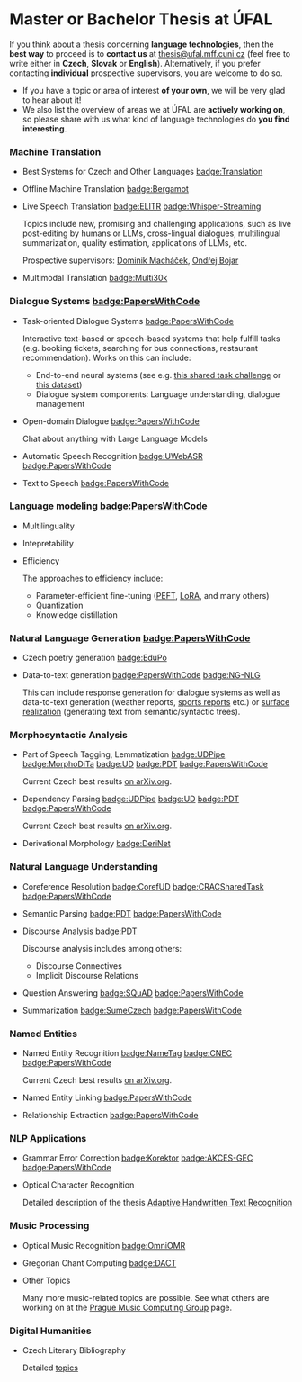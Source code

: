 # Master or Bachelor Thesis at ÚFAL

If you think about a thesis concerning **language technologies**, then the **best way**
to proceed is to **contact us** at <span class="glyphicon glyphicon-envelope"></span> thesis@ufal.mff.cuni.cz
(feel free to write either in **Czech**, **Slovak** or **English**).
Alternatively, if you prefer contacting **individual** prospective supervisors,
you are welcome to do so.

- If you have a topic or area of interest **of your own**, we will be very glad
  to hear about it!
- We also list the overview of areas we at ÚFAL are **actively working on**, so
  please share with us what kind of language technologies do **you find
  interesting**.

### Machine Translation

- Best Systems for Czech and Other Languages
  [badge:Translation](https://lindat.mff.cuni.cz/services/translation/)

- Offline Machine Translation
  [badge:Bergamot](https://browser.mt/)

- Live Speech Translation
  [badge:ELITR](https://elitr.eu/)
  [badge:Whisper-Streaming](https://github.com/ufal/whisper_streaming)

  Topics include new, promising and challenging applications, such as live post-editing by humans or LLMs, cross-lingual dialogues, multilingual summarization, quality estimation, applications of LLMs, etc.

  Prospective supervisors: [Dominik Macháček](https://ufal.mff.cuni.cz/dominik-machacek), [Ondřej Bojar](https://ufal.mff.cuni.cz/ondrej-bojar)

- Multimodal Translation
  [badge:Multi30k](https://github.com/multi30k/dataset)

### Dialogue Systems [badge:PapersWithCode](https://paperswithcode.com/area/natural-language-processing/dialogue)

- Task-oriented Dialogue Systems
  [badge:PapersWithCode](https://paperswithcode.com/task/task-oriented-dialogue-systems)

  Interactive text-based or speech-based systems that help fulfill tasks (e.g. booking tickets, searching for bus connections, restaurant recommendation). Works on this can include:
  - End-to-end neural systems (see e.g. [this shared task challenge](http://arxiv.org/abs/1807.11125) or [this dataset](https://www.aclweb.org/anthology/D18-1547))
  - Dialogue system components: Language understanding, dialogue management

- Open-domain Dialogue
  [badge:PapersWithCode](https://paperswithcode.com/task/dialogue-generation)

  Chat about anything with Large Language Models

- Automatic Speech Recognition
  [badge:UWebASR](https://lindat.mff.cuni.cz/services/uwebasr/)
  [badge:PapersWithCode](https://paperswithcode.com/task/automatic-speech-recognition)

- Text to Speech
  [badge:PapersWithCode](https://paperswithcode.com/task/text-to-speech-synthesis)

### Language modeling [badge:PapersWithCode](https://paperswithcode.com/task/language-modelling)

- Multilinguality

- Intepretability

- Efficiency

  The approaches to efficiency include:
  - Parameter-efficient fine-tuning ([PEFT](https://github.com/huggingface/peft), [LoRA](https://github.com/microsoft/LoRA), and many others)
  - Quantization
  - Knowledge distillation

### Natural Language Generation [badge:PapersWithCode](https://paperswithcode.com/task/text-generation)

- Czech poetry generation
  [badge:EduPo](https://ufal.mff.cuni.cz/grants/edupo)

- Data-to-text generation
  [badge:PapersWithCode](https://paperswithcode.com/task/data-to-text-generation)
  [badge:NG-NLG](https://ufal.mff.cuni.cz/grants/ng-nlg)

  This can include response generation for dialogue systems as well as data-to-text generation (weather reports, [sports reports](https://aclweb.org/anthology/D17-1239) etc.) or [surface realization](http://taln.upf.edu/pages/msr2019-ws/SRST.html) (generating text from semantic/syntactic trees).

### Morphosyntactic Analysis

- Part of Speech Tagging, Lemmatization
  [badge:UDPipe](https://lindat.mff.cuni.cz/services/udpipe/)
  [badge:MorphoDiTa](https://lindat.mff.cuni.cz/services/morphodita/)
  [badge:UD](https://universaldependencies.org/)
  [badge:PDT](https://ufal.mff.cuni.cz/prague-dependency-treebank)
  [badge:PapersWithCode](https://paperswithcode.com/task/part-of-speech-tagging)

  Current Czech best results [on arXiv.org](https://arxiv.org/pdf/1909.03544).

- Dependency Parsing
  [badge:UDPipe](https://lindat.mff.cuni.cz/services/udpipe/)
  [badge:UD](https://universaldependencies.org/)
  [badge:PDT](https://ufal.mff.cuni.cz/prague-dependency-treebank)
  [badge:PapersWithCode](https://paperswithcode.com/task/dependency-parsing)

  Current Czech best results [on arXiv.org](https://arxiv.org/pdf/1909.03544).

- Derivational Morphology
  [badge:DeriNet](https://ufal.mff.cuni.cz/derinet)

### Natural Language Understanding

- Coreference Resolution
  [badge:CorefUD](https://ufal.mff.cuni.cz/corefud)
  [badge:CRACSharedTask](https://ufal.mff.cuni.cz/corefud/crac24)
  [badge:PapersWithCode](https://paperswithcode.com/task/coreference-resolution)

- Semantic Parsing
  [badge:PDT](https://ufal.mff.cuni.cz/prague-dependency-treebank)
  [badge:PapersWithCode](https://paperswithcode.com/task/semantic-parsing)

- Discourse Analysis
  [badge:PDT](https://ufal.mff.cuni.cz/prague-dependency-treebank)

  Discourse analysis includes among others:
  - Discourse Connectives
  - Implicit Discourse Relations

- Question Answering
  [badge:SQuAD](https://rajpurkar.github.io/SQuAD-explorer/)
  [badge:PapersWithCode](https://paperswithcode.com/task/question-answering)

- Summarization
  [badge:SumeCzech](https://www.aclweb.org/anthology/L18-1551.pdf)
  [badge:PapersWithCode](https://paperswithcode.com/task/text-summarization)

### Named Entities

- Named Entity Recognition
  [badge:NameTag](https://lindat.mff.cuni.cz/services/nametag/)
  [badge:CNEC](https://ufal.mff.cuni.cz/cnec)
  [badge:PapersWithCode](https://paperswithcode.com/task/named-entity-recognition-ner)

  Current Czech best results [on arXiv.org](https://arxiv.org/pdf/1909.03544).

- Named Entity Linking
  [badge:PapersWithCode](https://paperswithcode.com/task/entity-linking)

- Relationship Extraction
  [badge:PapersWithCode](https://paperswithcode.com/task/relationship-extraction-distant-supervised)

### NLP Applications

- Grammar Error Correction
  [badge:Korektor](https://lindat.mff.cuni.cz/services/korektor/)
  [badge:AKCES-GEC](http://hdl.handle.net/11234/1-3057)
  [badge:PapersWithCode](https://paperswithcode.com/task/grammatical-error-correction)

- Optical Character Recognition

  Detailed description of the thesis [Adaptive Handwritten Text Recognition](https://dspace.cuni.cz/handle/20.500.11956/147680)

### Music Processing

- Optical Music Recognition
  [badge:OmniOMR](https://ufal.mff.cuni.cz/grants/omniomr)

- Gregorian Chant Computing
  [badge:DACT](https://ufal.mff.cuni.cz/grants/dact)

- Other Topics

  Many more music-related topics are possible. See what others are working on at the [Prague Music Computing Group](https://ufal.mff.cuni.cz/pmcg) page.

### Digital Humanities

- Czech Literary Bibliography

  Detailed [topics](https://ufal.mff.cuni.cz/bvh/temata-pro-studenty)
